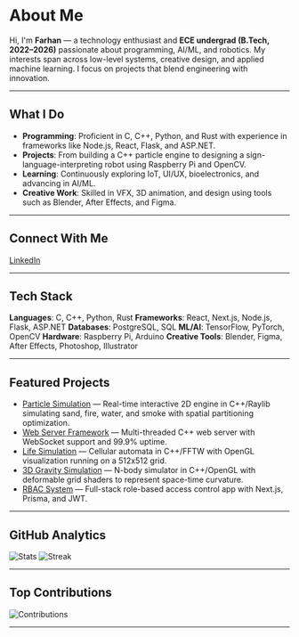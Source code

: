 # About Me

Hi, I'm **Farhan** — a technology enthusiast and **ECE undergrad (B.Tech, 2022–2026)** passionate about programming, AI/ML, and robotics. My interests span across low-level systems, creative design, and applied machine learning. I focus on projects that blend engineering with innovation.

---

## What I Do

* **Programming**: Proficient in C, C++, Python, and Rust with experience in frameworks like Node.js, React, Flask, and ASP.NET.
* **Projects**: From building a C++ particle engine to designing a sign-language-interpreting robot using Raspberry Pi and OpenCV.
* **Learning**: Continuously exploring IoT, UI/UX, bioelectronics, and advancing in AI/ML.
* **Creative Work**: Skilled in VFX, 3D animation, and design using tools such as Blender, After Effects, and Figma.

---

## Connect With Me

[LinkedIn](https://linkedin.com/in/farhanfx) 

---

## Tech Stack

**Languages**: C, C++, Python, Rust
**Frameworks**: React, Next.js, Node.js, Flask, ASP.NET
**Databases**: PostgreSQL, SQL
**ML/AI**: TensorFlow, PyTorch, OpenCV
**Hardware**: Raspberry Pi, Arduino
**Creative Tools**: Blender, Figma, After Effects, Photoshop, Illustrator

---

## Featured Projects

* [Particle Simulation](https://github.com/artyviz/particle-simulation) — Real-time interactive 2D engine in C++/Raylib simulating sand, fire, water, and smoke with spatial partitioning optimization.
* [Web Server Framework](https://github.com/artyviz/webserver-using-c) — Multi-threaded C++ web server with WebSocket support and 99.9% uptime.
* [Life Simulation](https://github.com/artyviz/life-simulation-in-c) — Cellular automata in C++/FFTW with OpenGL visualization running on a 512x512 grid.
* [3D Gravity Simulation](https://github.com/artyviz/3d-gravity-simulation) — N-body simulator in C++/OpenGL with deformable grid shaders to represent space-time curvature.
* [RBAC System](https://github.com/artyviz) — Full-stack role-based access control app with Next.js, Prisma, and JWT.

---

## GitHub Analytics

![Stats](https://github-readme-stats.vercel.app/api?username=artyviz\&theme=dark\&hide_border=false\&include_all_commits=false\&count_private=false)
![Streak](https://github-readme-streak-stats.herokuapp.com/?user=artyviz\&theme=dark\&hide_border=false)

---

## Top Contributions

![Contributions](https://github-contributor-stats.vercel.app/api?username=artyviz\&limit=5\&theme=dark\&combine_all_yearly_contributions=true)

---
